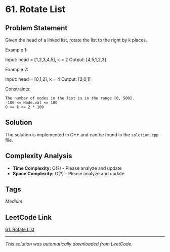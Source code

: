 # 61. Rotate List

## Problem Statement

Given the head of a linked list, rotate the list to the right by k places.

Example 1:

Input: head = [1,2,3,4,5], k = 2
Output: [4,5,1,2,3]

Example 2:

Input: head = [0,1,2], k = 4
Output: [2,0,1]

Constraints:

	The number of nodes in the list is in the range [0, 500].
	-100 <= Node.val <= 100
	0 <= k <= 2 * 109

## Solution

The solution is implemented in C++ and can be found in the `solution.cpp` file.

## Complexity Analysis

- **Time Complexity:** O(?) - Please analyze and update
- **Space Complexity:** O(?) - Please analyze and update

## Tags

*Medium*

## LeetCode Link

[61. Rotate List](https://leetcode.com/problems/rotate-list/)

---

*This solution was automatically downloaded from LeetCode.*
